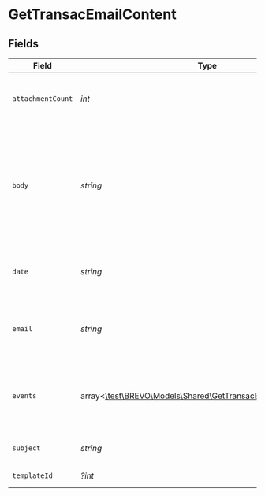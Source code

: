 # GetTransacEmailContent


## Fields

| Field                                                                                                                      | Type                                                                                                                       | Required                                                                                                                   | Description                                                                                                                | Example                                                                                                                    |
| -------------------------------------------------------------------------------------------------------------------------- | -------------------------------------------------------------------------------------------------------------------------- | -------------------------------------------------------------------------------------------------------------------------- | -------------------------------------------------------------------------------------------------------------------------- | -------------------------------------------------------------------------------------------------------------------------- |
| `attachmentCount`                                                                                                          | *int*                                                                                                                      | :heavy_check_mark:                                                                                                         | Count of the attachments that were sent in the email                                                                       | 2                                                                                                                          |
| `body`                                                                                                                     | *string*                                                                                                                   | :heavy_check_mark:                                                                                                         | Actual content of the transactional email that has been sent                                                               | <!DOCTYPE html> <html> <body> <h1>Greetings from the team</h1> <p>This is the actual html content sent</p> </body> </html> |
| `date`                                                                                                                     | *string*                                                                                                                   | :heavy_check_mark:                                                                                                         | Date on which transactional email was sent                                                                                 | 2017-03-12 12:30:00 +0000 UTC                                                                                              |
| `email`                                                                                                                    | *string*                                                                                                                   | :heavy_check_mark:                                                                                                         | Email address to which transactional email has been sent                                                                   | abc@example.com                                                                                                            |
| `events`                                                                                                                   | array<[\test\BREVO\Models\Shared\GetTransacEmailContentEvents](../../Models/Shared/GetTransacEmailContentEvents.md)>       | :heavy_check_mark:                                                                                                         | Series of events which occurred on the transactional email                                                                 |                                                                                                                            |
| `subject`                                                                                                                  | *string*                                                                                                                   | :heavy_check_mark:                                                                                                         | Subject of the sent email                                                                                                  | Summer Camp                                                                                                                |
| `templateId`                                                                                                               | *?int*                                                                                                                     | :heavy_minus_sign:                                                                                                         | Id of the template                                                                                                         | 2                                                                                                                          |